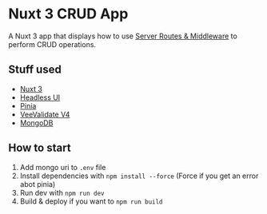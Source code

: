 # Nuxt 3 CRUD App

A Nuxt 3 app that displays how to use [Server Routes & Middleware](https://v3.nuxtjs.org/guide/directory-structure/server) to perform CRUD operations.

## Stuff used

- [Nuxt 3](https://v3.nuxtjs.org)
- [Headless UI](https://headlessui.com/)
- [Pinia](https://pinia.vuejs.org/)
- [VeeValidate V4](https://vee-validate.logaretm.com/v4/)
- [MongoDB](https://www.mongodb.com/)

## How to start

1. Add mongo uri to `.env` file
1. Install dependencies with `npm install --force` (Force if you get an error abot pinia)
1. Run dev with `npm run dev`
1. Build & deploy if you want to `npm run build`

